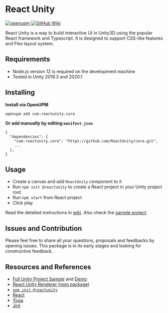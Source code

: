 # React Unity

[![openupm](https://img.shields.io/npm/v/com.reactunity.core?label=openupm&registry_uri=https://package.openupm.com)](https://openupm.com/packages/com.reactunity.core/)
[![GitHub Wiki](https://img.shields.io/badge/wiki-available-brightgreen.svg)](https://github.com/ReactUnity/core/wiki)

React Unity is a way to build interactive UI in Unity3D using the popular React framework and Typescript. 
It is designed to support CSS-like features and Flex layout system. 

## Requirements

- Node.js version 12 is required on the development machine
- Tested in Unity 2019.3 and 2020.1


## Installing

**Install via OpenUPM**

```
openupm add com.reactunity.core
```

**Or add manually by editing `manifest.json`**

```
{
  "dependencies": {
    "com.reactunity.core": "https://github.com/ReactUnity/core.git",
    ...
  },
}
```


## Usage

- Create a canvas and add `ReactUnity` component to it
- Run `npm init @reactunity` to create a React project in your Unity project root
- Run `npm start` from React project
- Click play

Read the detailed instructions in [wiki](https://github.com/ReactUnity/core/wiki). Also check the [sample project](https://github.com/ReactUnity/full-sample).


## Issues and Contribution

Please feel free to share all your questions, proposals and feedbacks by opening issues. This package is in its early stages and looking for constructive feedback.


## Resources and References

- [Full Unity Project Sample](https://github.com/ReactUnity/full-sample) and [Demo](https://reactunity.github.io/)
- [React Unity Renderer (npm package)](https://github.com/ReactUnity/renderer)
- [`npm init @reactunity`](https://github.com/ReactUnity/create)
- [React](https://reactjs.org/)
- [Yoga](https://yogalayout.com/)
- [Jint](https://github.com/sebastienros/jint)
